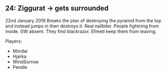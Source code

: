 
## 24: Ziggurat -> gets surrounded
22nd January 2019
Breaks the plan of destroying the pyramid from the top and instead jumps in then destroys it. Real nailbiter. People fightning from inside.
GW absent.
They find blackrazor.
Efreeti keep them from leaving.

Players:
- Mordai
- Hjarka
- WindSorrow
- Pendle